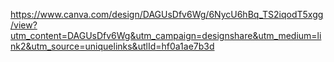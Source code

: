 https://www.canva.com/design/DAGUsDfv6Wg/6NycU6hBq_TS2iqodT5xgg/view?utm_content=DAGUsDfv6Wg&utm_campaign=designshare&utm_medium=link2&utm_source=uniquelinks&utlId=hf0a1ae7b3d

